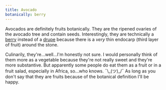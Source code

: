 ```yaml
---
title: Avocado
botanically: berry
---
```

Avocados are definitely fruits botanically. They are the ripened ovaries of the avocado tree and contain seeds. Interestingly, they are technically a <a href="{% link _types/berry.html %}">berry</a> instead of a <a href="{% link _types/drupe.html %}">drupe</a> because there is a *very* thin endocarp (third layer of fruit) around the stone.

Culinarily, they're...well...I'm honestly not sure. I would personally think of them more as a vegetable because they're not really sweet and they're more substantive. But apparently some people do eat them as a fruit or in a fruit salad, especially in Africa, so...who knows. ¯\\\_(ツ)_/¯ As long as you don't say that they are fruits because of the botanical definition I'll be happy.